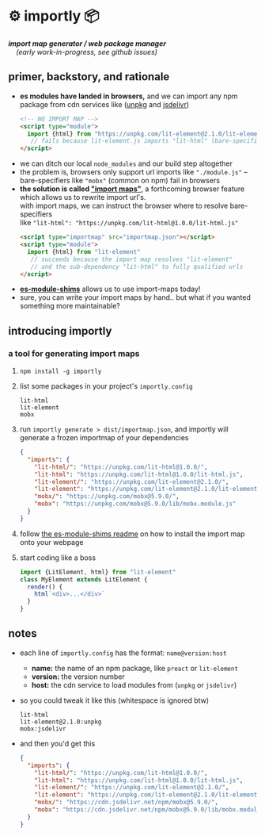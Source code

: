 
# ⚙ importly 📦

***import map generator / web package manager***  
&nbsp;&nbsp;&nbsp; *(early work-in-progress, see github issues)*

## primer, backstory, and rationale

- **es modules have landed in browsers,** and we can import any npm package from cdn services like ([unpkg](https://unpkg.com/) and [jsdelivr](https://www.jsdelivr.com/))  
  ```html
  <!-- NO IMPORT MAP -->
  <script type="module">
    import {html} from "https://unpkg.com/lit-element@2.1.0/lit-element.js"
     // fails because lit-element.js imports "lit-html" (bare-specifier)
  </script>
  ```
- we can ditch our local `node_modules` and our build step altogether
- the problem is, browsers only support url imports like `"./module.js"` – bare-specifiers like `"mobx"` (common on npm) fail in browsers  
- **the solution is called ["import maps"](https://github.com/WICG/import-maps)**, a forthcoming browser feature which allows us to rewrite import url's.  
  with import maps, we can instruct the browser where to resolve bare-specifiers  
  like `"lit-html": "https://unpkg.com/lit-html@1.0.0/lit-html.js"`  
  ```html
  <script type="importmap" src="importmap.json"></script>
  <script type="module">
    import {html} from "lit-element"
     // succeeds because the import map resolves "lit-element"
     // and the sub-dependency "lit-html" to fully qualified urls
  </script>
  ```
- [**es-module-shims**](https://github.com/guybedford/es-module-shims) allows us to use import-maps today!
- sure, you can write your import maps by hand.. but what if you wanted something more maintainable?

## introducing importly

### a tool for generating import maps

1. `npm install -g importly`

2. list some packages in your project's `importly.config`

    ```
    lit-html
    lit-element
    mobx
    ```

3. run `importly generate > dist/importmap.json`, and importly will generate a frozen importmap of your dependencies

    ```json
    {
      "imports": {
        "lit-html/": "https://unpkg.com/lit-html@1.0.0/",
        "lit-html": "https://unpkg.com/lit-html@1.0.0/lit-html.js",
        "lit-element/": "https://unpkg.com/lit-element@2.1.0/",
        "lit-element": "https://unpkg.com/lit-element@2.1.0/lit-element.js",
        "mobx/": "https://unpkg.com/mobx@5.9.0/",
        "mobx": "https://unpkg.com/mobx@5.9.0/lib/mobx.module.js"
      }
    }
    ```

4. follow [the es-module-shims readme](https://github.com/guybedford/es-module-shims) on how to install the import map onto your webpage

5. start coding like a boss

    ```js
    import {LitElement, html} from "lit-element"
    class MyElement extends LitElement {
      render() {
        html`<div>...</div>`
      }
    }
    ```

## notes

- each line of `importly.config` has the format: `name@version:host`

  - **name:** the name of an npm package, like `preact` or `lit-element`
  - **version:** the version number
  - **host:** the cdn service to load modules from (`unpkg` or `jsdelivr`)

- so you could tweak it like this (whitespace is ignored btw)

  ```
  lit-html
  lit-element@2.1.0:unpkg
  mobx:jsdelivr
  ```

- and then you'd get this

  ```json
  {
    "imports": {
      "lit-html/": "https://unpkg.com/lit-html@1.0.0/",
      "lit-html": "https://unpkg.com/lit-html@1.0.0/lit-html.js",
      "lit-element/": "https://unpkg.com/lit-element@2.1.0/",
      "lit-element": "https://unpkg.com/lit-element@2.1.0/lit-element.js",
      "mobx/": "https://cdn.jsdelivr.net/npm/mobx@5.9.0/",
      "mobx": "https://cdn.jsdelivr.net/npm/mobx@5.9.0/lib/mobx.module.js"
    }
  }
  ```
